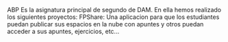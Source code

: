 ABP Es la asignatura principal de segundo de DAM.
    En ella hemos realizado los siguientes proyectos:
    FPShare: Una aplicacion para que los estudiantes puedan publicar sus espacios en la nube con apuntes y otros puedan acceder a sus apuntes, ejercicios, etc...
    
